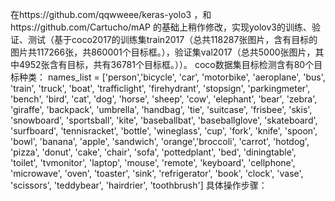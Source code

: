 在https://github.com/qqwweee/keras-yolo3 ，和https://github.com/Cartucho/mAP 的基础上稍作修改，实现yolov3的训练、验证、测试（基于coco2017的训练集train2017（总共118287张图片，含有目标的图片共117266张，共860001个目标框。），验证集val2017（总共5000张图片，其中4952张含有目标，共有36781个目标框。））。
coco数据集目标检测含有80个目标种类：
names_list = ['person','bicycle', 'car', 'motorbike', 'aeroplane', 'bus', 'train', 
              'truck', 'boat', 'trafficlight', 'firehydrant', 'stopsign', 'parkingmeter', 
              'bench', 'bird', 'cat', 'dog', 'horse', 'sheep', 'cow', 'elephant', 'bear', 'zebra', 
              'giraffe', 'backpack', 'umbrella', 'handbag', 'tie', 'suitcase', 'frisbee', 'skis', 'snowboard', 
              'sportsball', 'kite', 'baseballbat', 'baseballglove', 'skateboard', 'surfboard', 'tennisracket', 
              'bottle', 'wineglass', 'cup', 'fork', 'knife', 'spoon', 'bowl', 'banana', 'apple', 'sandwich', 'orange','broccoli',                'carrot', 'hotdog', 'pizza', 'donut', 'cake', 'chair', 'sofa', 'pottedplant', 'bed', 'diningtable', 'toilet', 'tvmonitor',           'laptop', 'mouse', 'remote', 'keyboard', 'cellphone', 'microwave', 'oven', 'toaster', 'sink',     'refrigerator',  'book', 'clock', 'vase', 'scissors', 'teddybear', 'hairdrier', 'toothbrush']
具体操作步骤：
            
